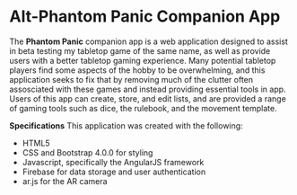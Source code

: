 # Alt-Phantom Panic Companion App


The __Phantom Panic__ companion app is a web application designed to assist in beta testing my tabletop game of the same name, as well as provide users with a better tabletop gaming experience. Many potential tabletop players find some aspects of the hobby to be overwhelming, and this application seeks to fix that by removing much of the clutter often assosciated with these games and instead providing essential tools in app. Users of this app can create, store, and edit lists, and are provided a range of gaming tools such as dice, the rulebook, and the movement template. 

__Specifications__
This application was created with the following:
+ HTML5
+ CSS and Bootstrap 4.0.0 for styling
+ Javascript, specifically the AngularJS framework
+ Firebase for data storage and user authentication
+ ar.js for the AR camera

